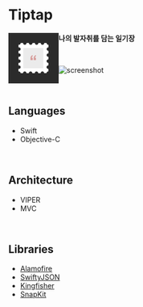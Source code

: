 # Tiptap

<img align="left" width="100" height="100" src="./picture/appIcon.png"/> **나의 발자취를 담는 일기장**

<br/>

![screenshot](TipTap_iOS/picture/screenshot.png) 

<br/>

## Languages

- Swift
- Objective-C

<br/>

## Architecture

- VIPER
- MVC

<br/>

## Libraries

- [Alamofire](https://github.com/Alamofire/Alamofire) 
- [SwiftyJSON](https://github.com/SwiftyJSON/SwiftyJSON) 
- [Kingfisher](https://github.com/onevcat/Kingfisher) 
- [SnapKit](https://github.com/SnapKit/SnapKit) 
